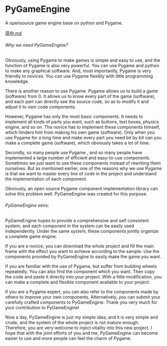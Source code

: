 # PyGameEngine
A opensource game engine base on python and Pygame.

[简中.md](./简中.md)

###### Why we need PyGameEngine?

Obviously, using Pygame to make games is simple and easy to use, and the function of Pygame is also very powerful. You can use Pygame and python to make any graphical software. And, most importantly, Pygame is very friendly to novices. You can use Pygame flexibly with little programming knowledge.

There is another reason to use Pygame. Pygame allows us to build a game (software) from 0. It allows us to know every part of the game (software), and each part can directly see the source code, so as to modify it and adjust it to own code components.

However, Pygame has only the most basic components. It needs to implement all kinds of parts you want, such as buttons, text boxes, physics engine, and so on. The novice has to implement these components himself, which hinders him from making his own game (software). Only when you use Pygame for a long time and make every part you need bit by bit can you make a complete game (software), which obviously takes a lot of time.

Secondly, so many people use Pygame , and so many people have implemented a large number of efficient and easy-to-use components. Sometimes we just want to use these components instead of rewriting them ourselves. But as mentioned earlier, one of the reasons why we use Pygame is that we want to master every line of code in the project and understand the implementation of each component.

Obviously, an open source Pygame component implementation library can solve this problem well. PyGameEngine was created for this purpose.

###### PyGameEngine aims:

PyGameEngine hopes to provide a comprehensive and self consistent system, and each component in the system can be easily used independently. Under the same system, these components jointly organize a complete game engine.

If you are a novice, you can download the whole project and fill the main frame with the effect you want to achieve according to the sample. Use the components provided by PyGameEngine to easily make the game you want.

If you are familiar with the use of Pygame, but suffer from building wheels repeatedly. You can also find the component which you want. Then copy the code and paste it directly into your project. With a little modification, you can make a complete and flexible component available to your project.

If you are a Pygame expert, you can also refer to the components made by others to improve your own components. Alternatively, you can submit your carefully crafted components to PyGameEngine. Thank you very much for your contribution to PyGameEngine!



Now a day, PyGameEngine is just my simple idea, and it is very  simple and crude, and the system of the whole project is not mature enough. Therefore, you are very welcome to inject vitality into this new project. I hope that with the joint efforts of you and me, PyGameEngine can become easier to use and more people can feel the charm of Pygame.
